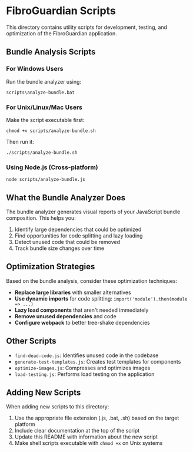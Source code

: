 # FibroGuardian Scripts

This directory contains utility scripts for development, testing, and optimization of the FibroGuardian application.

## Bundle Analysis Scripts

### For Windows Users

Run the bundle analyzer using:

```
scripts\analyze-bundle.bat
```

### For Unix/Linux/Mac Users

Make the script executable first:

```
chmod +x scripts/analyze-bundle.sh
```

Then run it:

```
./scripts/analyze-bundle.sh
```

### Using Node.js (Cross-platform)

```
node scripts/analyze-bundle.js
```

## What the Bundle Analyzer Does

The bundle analyzer generates visual reports of your JavaScript bundle composition. This helps you:

1. Identify large dependencies that could be optimized
2. Find opportunities for code splitting and lazy loading
3. Detect unused code that could be removed
4. Track bundle size changes over time

## Optimization Strategies

Based on the bundle analysis, consider these optimization techniques:

- **Replace large libraries** with smaller alternatives
- **Use dynamic imports** for code splitting: `import('module').then(module => ...)`
- **Lazy load components** that aren't needed immediately
- **Remove unused dependencies** and code
- **Configure webpack** to better tree-shake dependencies

## Other Scripts

- `find-dead-code.js`: Identifies unused code in the codebase
- `generate-test-templates.js`: Creates test templates for components
- `optimize-images.js`: Compresses and optimizes images
- `load-testing.js`: Performs load testing on the application

## Adding New Scripts

When adding new scripts to this directory:

1. Use the appropriate file extension (.js, .bat, .sh) based on the target platform
2. Include clear documentation at the top of the script
3. Update this README with information about the new script
4. Make shell scripts executable with `chmod +x` on Unix systems
